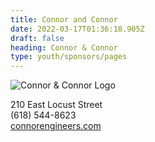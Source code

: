 ```yaml
---
title: Connor and Connor
date: 2022-03-17T01:36:18.905Z
draft: false
heading: Connor & Connor
type: youth/sponsors/pages
---
```

![Connor & Connor Logo](https://res.cloudinary.com/robinson-soccer/image/upload/v1647438802/Youth/Sponsors/connor_connor_consulting_engineers_land_surveyors_dvsans.png)

210 East Locust Street\
(618) 544-8623\
[connorengineers.com](http://www.connorengineers.com/)
